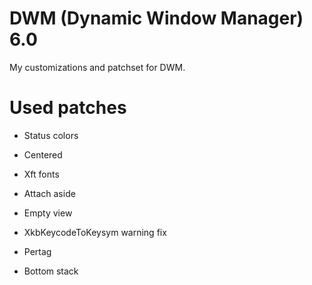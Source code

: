 # DWM (Dynamic Window Manager) 6.0

My customizations and patchset for DWM.

# Used patches

-   Status colors

-   Centered

-   Xft fonts

-   Attach aside

-   Empty view

-   XkbKeycodeToKeysym warning fix

-   Pertag

-   Bottom stack
